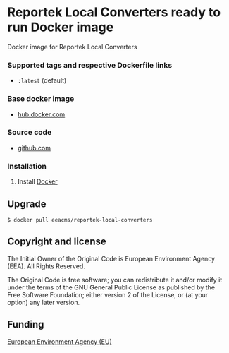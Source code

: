 # Reportek Local Converters ready to run Docker image

Docker image for Reportek Local Converters

### Supported tags and respective Dockerfile links

  - `:latest` (default)

### Base docker image

 - [hub.docker.com](https://registry.hub.docker.com/u/eeacms/reportek-local-converters)

### Source code

  - [github.com](http://github.com/eea/eea.docker.reportek.local-converters)

### Installation

1. Install [Docker](https://www.docker.com/)

## Upgrade

    $ docker pull eeacms/reportek-local-converters

## Copyright and license

The Initial Owner of the Original Code is European Environment Agency (EEA).
All Rights Reserved.

The Original Code is free software;
you can redistribute it and/or modify it under the terms of the GNU
General Public License as published by the Free Software Foundation;
either version 2 of the License, or (at your option) any later
version.

## Funding

[European Environment Agency (EU)](http://eea.europa.eu)
